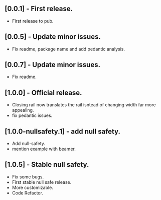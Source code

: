## [0.0.1] - First release.

* First release to pub.
## [0.0.5] - Update minor issues.

* Fix readme, package name and add pedantic analysis.
## [0.0.7] - Update minor issues.

* Fix readme.
## [1.0.0] - Official release.

* Closing rail now translates the rail isntead of changing width far more appealing.
* fix pedantic issues.

## [1.0.0-nullsafety.1] - add null safety.

* Add null-safety.
* mention example with beamer.

## [1.0.5] - Stable null safety.

* Fix some bugs.
* First stable null safe release.
* More customizable.
* Code Refactor.
